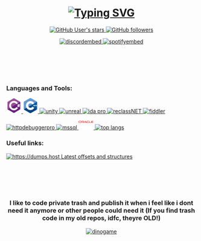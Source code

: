 <h1> </h1>
<h1 align="center">
  <a href="#" target="_blank">
    <img src="https://readme-typing-svg.herokuapp.com?font=DotGothic16&amp;size=30&amp;color=B3B3B3&amp;center=true&amp;vCenter=true&amp;width=435&amp;lines=%E3%80%A9+Hi%2C+im+Saya+%E3%80%A9;%E3%80%A9+Your+Opinion%3F+%E3%80%A9;%E3%80%A9+I+dont+care.+%E3%80%A9" alt="Typing SVG">
  </a>
</h1>

<p align="center">
  <a href="#" target="_blank">
    <img alt="GitHub User's stars" src="https://img.shields.io/github/stars/saya-de?color=purple&label=total%20stars&logo=github&style=for-the-badge">   
    <img alt="GitHub followers" src="https://img.shields.io/github/followers/saya-de?color=purple&logo=github&style=for-the-badge">   
  </a>
</p>
<div align="center">
<p>
  <a href="#" target="_blank">
    <img src="https://discord.c99.nl/widget/theme-4/383667383547723777.png" alt="discordembed">  
  </a>
  <a href="#" target="_blank">
    <img src="https://spotify-github-profile.vercel.app/api/view?uid=gug5buyysj0ygjfjr1crpzhd2&cover_image=true&theme=natemoo-re&show_offline=false&background_color=ffffff&bar_color=9900ff&bar_color_cover=false" alt="spotifyembed">
  </a>

</p>
</div>
<br>
<br>
<br>
<br>
<h3 align="left">Languages and Tools:</h3>
<p>
  <a href="https://www.w3schools.com/cs/" target="_blank" rel="noreferrer">
    <img src="https://raw.githubusercontent.com/devicons/devicon/master/icons/csharp/csharp-original.svg" alt="csharp" width="40" height="40">
  </a>
  <a href="https://www.w3schools.com/cpp/" target="_blank" rel="noreferrer">
    <img src="https://raw.githubusercontent.com/devicons/devicon/master/icons/cplusplus/cplusplus-original.svg" alt="cplusplus" width="40" height="40">
  </a>
  <a href="https://unity.com/" target="_blank" rel="noreferrer">
    <img src="https://www.vectorlogo.zone/logos/unity3d/unity3d-icon.svg" alt="unity" width="40" height="40">
  </a>
  <a href="https://unrealengine.com/" target="_blank" rel="noreferrer">
    <img src="https://raw.githubusercontent.com/kenangundogan/fontisto/036b7eca71aab1bef8e6a0518f7329f13ed62f6b/icons/svg/brand/unreal-engine.svg" alt="unreal" width="40" height="40">
  </a>
   <a href="https://hex-rays.com/ida-pro/" target="_blank" rel="noreferrer">
    <img src="https://i.imgur.com/A9f0NCz.png" alt="ida pro" width="35" height="40">
  </a>
  <a href="https://github.com/ReClassNET/ReClass.NET" target="_blank" rel="noreferrer">
    <img src="https://avatars.githubusercontent.com/u/36203059?s=280&amp;v=4" alt="reclassNET" width="40" height="40">
  </a>
  <a href="https://www.telerik.com/fiddler" target="_blank" rel="noreferrer">
    <img src="https://img.netzwelt.de/picture/original/2020/10/fiddler-logo-287683.png" alt="fiddler" width="40" height="40">
  </a>
  <a href="https://www.httpdebugger.com" target="_blank" rel="noreferrer">
    <img src="https://i.imgur.com/3uhRfUg.png" alt="httpdebuggerpro" width="40" height="40">
  </a>
   <a href="https://www.microsoft.com/en-us/sql-server" target="_blank" rel="noreferrer">
    <img src="https://silk.us/wp-content/uploads/2021/03/sql-server-logo-white.png" alt="mssql" width="45" height="40">
  </a>
  <a href="https://www.oracle.com/" target="_blank" rel="noreferrer">
    <img src="https://raw.githubusercontent.com/devicons/devicon/master/icons/oracle/oracle-original.svg" alt="oracle" width="40" height="40">
  </a>
  <a href="" target="_blank">
    <img src="https://github-readme-stats.vercel.app/api/top-langs/?username=Saya-de&layout=compact&bg_color=00000000&text_color=E5E5E5&title_color=A848A6&hide_border=true" alt="top langs">
  </a>
</p>

<h3 align="left">Useful links:</h3>
  <p>
    <a href="https://dumps.host" target="_blank" rel="noreferrer">
      <img src="https://dumps.host/images/logo.png" alt="https://dumps.host" width="83" height="40">
      Latest offsets and structures
    </a>      
  </p>
<br>
<br>
<br>
<br>
<h3 align="center">I like to code private trash and publish it when i feel like i dont need it anymore or other people could need it (If you find trash code in my old repos, idfc, theyre OLD!)</h3>
<p align="center">
  <a href="https://chromedino.com" target="_blank">
    <img src="https://i.imgur.com/HyJbPgj.gif" alt="dinogame">
  </a>
</p>



